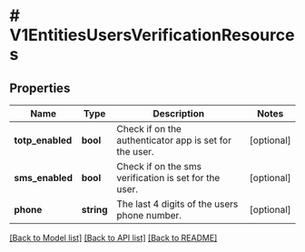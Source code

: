 # # V1EntitiesUsersVerificationResources

## Properties

Name | Type | Description | Notes
------------ | ------------- | ------------- | -------------
**totp_enabled** | **bool** | Check if on the authenticator app is set for the user. | [optional]
**sms_enabled** | **bool** | Check if on the sms verification is set for the user. | [optional]
**phone** | **string** | The last 4 digits of the users phone number. | [optional]

[[Back to Model list]](../../README.md#models) [[Back to API list]](../../README.md#endpoints) [[Back to README]](../../README.md)
